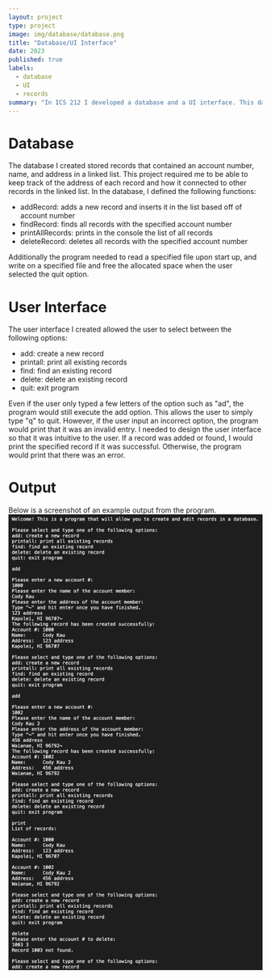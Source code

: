 ```yaml
---
layout: project
type: project
image: img/database/database.png
title: "Database/UI Interface"
date: 2023
published: true
labels:
  - database
  - UI
  - records
summary: "In ICS 212 I developed a database and a UI interface. This database would read records from a file and accept user input. The user would be able to add, remove, find, and print records."
---
```


# Database
The database I created stored records that contained an account number, name, and address in a linked list. This project required me to be able to keep track of the address of each record and how it connected to other records in the linked list. In the database, I defined the following functions:
  - addRecord: adds a new record and inserts it in the list based off of account number
  - findRecord: finds all records with the specified account number
  - printAllRecords: prints in the console the list of all records
  - deleteRecord: deletes all records with the specified account number

Additionally the program needed to read a specified file upon start up, and write on a specified file and free the allocated space when the user selected the quit option.

# User Interface
The user interface I created allowed the user to select between the following options:
  - add: create a new record
  - printall: print all existing records
  - find: find an existing record
  - delete: delete an existing record
  - quit: exit program

Even if the user only typed a few letters of the option such as "ad", the program would still execute the add option. This allows the user to simply type "q" to quit. However, if the user input an incorrect option, the program would print that it was an invalid entry. I needed to design the user interface so that it was intuitive to the user. If a record was added or found, I would print the specified record if it was successful. Otherwise, the program would print that there was an error.

# Output
Below is a screenshot of an example output from the program.
<img class="img-fluid" src="../img/userinterface.png">
